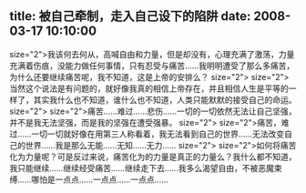 title: 被自己牵制，走入自己设下的陷阱
date: 2008-03-17 10:10:00
---

 size="2">我该何去何从，高喊自由和力量，但是却没有，心理充满了激荡，力量充满着伤痕，没能力做任何事情，只有忍受与痛苦……我明明遭受了那么多痛苦，为什么还要继续痛苦呢，我不知道，这是上帝的安排么？  size="2">   size="2">当然这个说法是有问题的，就好像我真的相信上帝存在，并且相信人生是平等的一样了，其实我什么也不知道，谁什么也不知道，人类只能默默的接受自己的命运。  size="2">   size="2">痛苦……难过……悲伤……一切的一切依然无法让自己坚强，并不是我无法坚强，而是我的坚强在遭受强暴。  size="2">   size="2">痛苦，难过……一切一切就好像在用第三人称看着，我无法看到自己的世界……无法改变自己的世界……我是那么无能……无知……无力……  size="2">   size="2">如何将痛苦化为力量呢？可是反过来说，痛苦化为的力量是真正的力量么？我什么都不知道，我只能继续……继续经受痛苦……继续走下去……我多么渴望自由，不被恶魔束缚……哪怕是一点点……一点点……一点点……
